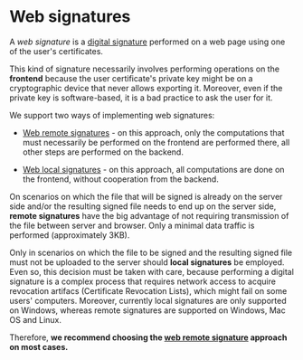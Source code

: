 ﻿# Web signatures

A *web signature* is a [digital signature](../signatures.md) performed on a web page using one of the user's
certificates.

This kind of signature necessarily involves performing operations on the **frontend** because the user
certificate's private key might be on a cryptographic device that never allows exporting it. Moreover, even if the
private key is software-based, it is a bad practice to ask the user for it.

We support two ways of implementing web signatures:

* [Web remote signatures](remote.md) - on this approach, only the computations that must necessarily be performed on the frontend
  are performed there, all other steps are performed on the backend.

* [Web local signatures](local.md) - on this approach, all computations are done on the frontend, without cooperation from
  the backend.

On scenarios on which the file that will be signed is already on the server side and/or the resulting signed file needs to end up on the
server side, **remote signatures** have the big advantage of not requiring transmission of the file between server and
browser. Only a minimal data traffic is performed (approximately 3KB). 

Only in scenarios on which the file to be signed and the resulting signed file must not be uploaded to the server should
**local signatures** be employed. Even so, this decision must be taken with care, because performing a digital signature is a complex
process that requires network access to acquire revocation artifacs (Certificate Revocation Lists), which might fail on
some users' computers. Moreover, currently local signatures are only supported on Windows, whereas remote signatures are
supported on Windows, Mac OS and Linux.

Therefore, **we recommend choosing the [web remote signature](remote.md) approach on most cases.**
